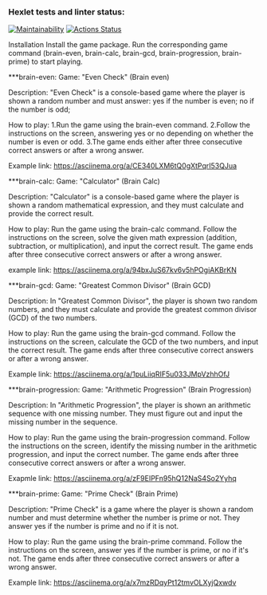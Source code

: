 ### Hexlet tests and linter status:
[![Maintainability](https://api.codeclimate.com/v1/badges/7b83e61330835ec1165f/maintainability)](https://codeclimate.com/github/vladsus17/frontend-project-44/maintainability)
[![Actions Status](https://github.com/vladsus17/frontend-project-44/actions/workflows/hexlet-check.yml/badge.svg)](https://github.com/vladsus17/frontend-project-44/actions)


Installation
Install the game package.
Run the corresponding game command (brain-even, brain-calc, brain-gcd, brain-progression, brain-prime) to start playing.


***brain-even: 
Game: "Even Check" (Brain even)

Description:
"Even Check" is a console-based game where the player is shown a random number and must answer:
yes if the number is even;
no if the number is odd;

How to play:
1.Run the game using the brain-even command.
2.Follow the instructions on the screen, answering yes or no depending on whether the number is even or odd.
3.The game ends either after three consecutive correct answers or after a wrong answer.

Example link: https://asciinema.org/a/CE340LXM6tQ0gXtPqrI53QJua

***brain-calc:
Game: "Calculator" (Brain Calc)

Description:
"Calculator" is a console-based game where the player is shown a random mathematical expression, and they must calculate and provide the correct result.

How to play:
Run the game using the brain-calc command.
Follow the instructions on the screen, solve the given math expression (addition, subtraction, or multiplication), and input the correct result.
The game ends after three consecutive correct answers or after a wrong answer.

example link: https://asciinema.org/a/94bxJuS67kv6v5hPOgiAKBrKN

***brain-gcd:
Game: "Greatest Common Divisor" (Brain GCD)

Description:
In "Greatest Common Divisor", the player is shown two random numbers, and they must calculate and provide the greatest common divisor (GCD) of the two numbers.

How to play:
Run the game using the brain-gcd command.
Follow the instructions on the screen, calculate the GCD of the two numbers, and input the correct result.
The game ends after three consecutive correct answers or after a wrong answer. 

Example link:  https://asciinema.org/a/1puLiiqRIF5u033JMpVzhhOfJ

***brain-progression: 
Game: "Arithmetic Progression" (Brain Progression)

Description:
In "Arithmetic Progression", the player is shown an arithmetic sequence with one missing number. They must figure out and input the missing number in the sequence.

How to play:
Run the game using the brain-progression command.
Follow the instructions on the screen, identify the missing number in the arithmetic progression, and input the correct number.
The game ends after three consecutive correct answers or after a wrong answer.

Exapmle link: https://asciinema.org/a/zF9EIPFn95hQ12NaS4So2Yyhq

***brain-prime:
Game: "Prime Check" (Brain Prime)

Description:
"Prime Check" is a game where the player is shown a random number and must determine whether the number is prime or not. They answer yes if the number is prime and no if it is not.

How to play:
Run the game using the brain-prime command.
Follow the instructions on the screen, answer yes if the number is prime, or no if it's not.
The game ends after three consecutive correct answers or after a wrong answer.

Example link:  https://asciinema.org/a/x7mzRDqyPt12tmvOLXyjQxwdv
